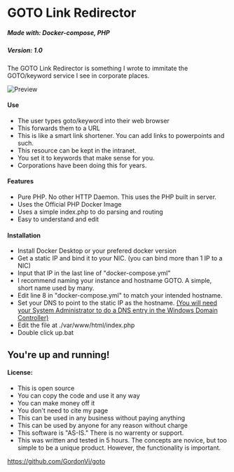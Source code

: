 # GOTO Link Redirector
##### Made with: Docker-compose, PHP
##### Version: 1.0

The GOTO Link Redirector is something I wrote to immitate the GOTO/keyword service I see in corporate places.

![Preview](http://virasawmi.com/gordon/images/goto.gif)

#### Use
- The user types goto/keyword into their web browser
- This forwards them to a URL
- This is like a smart link shortener. You can add links to powerpoints and such.
- This resource can be kept in the intranet. 
- You set it to keywords that make sense for you.
- Corporations have been doing this for years.

#### Features

- Pure PHP. No other HTTP Daemon. This uses the PHP built in server.
- Uses the Official PHP Docker Image
- Uses a simple index.php to do parsing and routing
- Easy to understand and edit

#### Installation

- Install Docker Desktop or your prefered docker version
- Get a static IP and bind it to your NIC. (you can bind more than 1 IP to a NIC)
- Input that IP in the last line of "docker-compose.yml"
- I recommend naming your instance and hostname GOTO. A simple, short name used by many.
- Edit line 8 in "docker-compose.yml" to match your intended hostname.
- Set your DNS to point to the static IP as the hostname. [(You will need your System Administrator to do a DNS entry in the Windows Domain Controller)](https://docs.microsoft.com/en-us/windows-server/identity/ad-fs/deployment/add-a-host--a--resource-record-to-corporate-dns-for-a-federation-server)
- Edit the file at ./var/www/html/index.php
- Double click up.bat

## You're up and running!

#### License:  
  
- This is open source
- You can copy the code and use it any way
- You can make money off it
- You don't need to cite my page
- This can be used in any business without paying anything
- This can be used by anyone for any reason without charge
- This software is "AS-IS." There is no warrenty or support.
- This was written and tested in 5 hours. The concepts are novice, but too simple to be a unique product. However, the functionality is important.

https://github.com/GordonVi/goto
